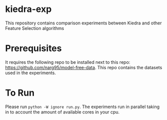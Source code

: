 # kiedra-exp
This repository contains comparison experiments between Kiedra and other Feature Selection algorithms

# Prerequisites
It requires the following repo to be installed next to this repo: https://github.com/narg95/model-free-data. 
This repo contains the datasets used in the experiments.

# To Run

Please run `python -W ignore run.py`. 
The experiments run in parallel taking in to account the amount of available cores in your cpu.